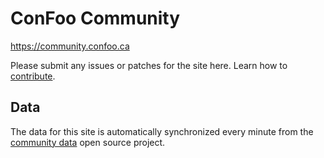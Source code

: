 # ConFoo Community

https://community.confoo.ca

Please submit any issues or patches for the site here. Learn how to [contribute](CONTRIBUTING.md).

## Data

The data for this site is automatically synchronized every minute from the [community data](https://github.com/afilina/dev-community-data) open source project.
